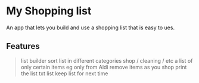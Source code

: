 # My Shopping list

An app that lets you build and use a shopping list that is easy to ues.


## Features
 > list builder
 > sort list in different categories shop / cleaning / etc
 > a list of only certain items eg only from Aldi
 > remove items as you shop
 > print the list
 > txt list
 > keep list for next time

 
